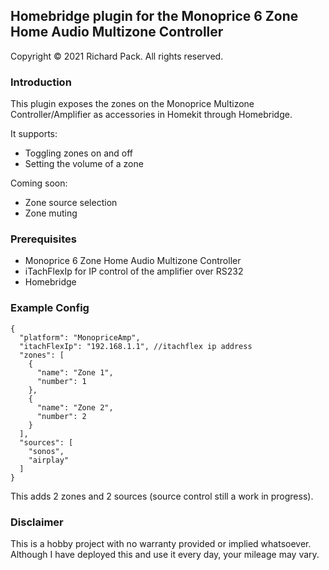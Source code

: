 ## Homebridge plugin for the Monoprice 6 Zone Home Audio Multizone Controller

Copyright © 2021 Richard Pack. All rights reserved.

### Introduction
This plugin exposes the zones on the Monoprice Multizone 
Controller/Amplifier as accessories in Homekit through Homebridge.

It supports:
- Toggling zones on and off
- Setting the volume of a zone 

Coming soon:
- Zone source selection
- Zone muting

### Prerequisites

- Monoprice 6 Zone Home Audio Multizone Controller
- iTachFlexIp for IP control of the amplifier over RS232
- Homebridge

### Example Config
```
{
  "platform": "MonopriceAmp",
  "itachFlexIp": "192.168.1.1", //itachflex ip address
  "zones": [
    {
      "name": "Zone 1",
      "number": 1
    },
    {
      "name": "Zone 2",
      "number": 2
    }
  ],
  "sources": [
    "sonos",
    "airplay"
  ]
}
```
This adds 2 zones and 2 sources (source control still a work in progress).

### Disclaimer
This is a hobby project with no warranty provided or implied whatsoever. 
Although I have deployed this and use it every day, your mileage may vary.
